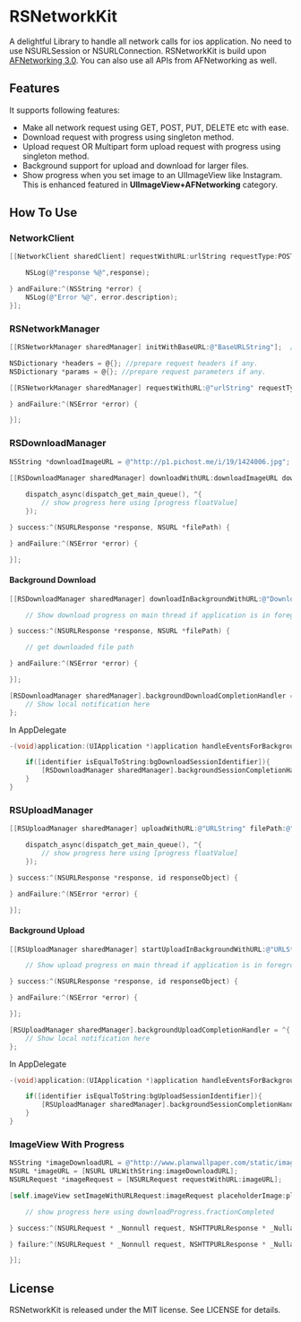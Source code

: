 # RSNetworkKit

A delightful Library to handle all network calls for ios application. No need to use NSURLSession or NSURLConnection.
RSNetworkKit is build upon [AFNetworking 3.0](https://github.com/AFNetworking/AFNetworking). You can also use all APIs from AFNetworking as well.

## Features

It supports following features:

- Make all network request using GET, POST, PUT, DELETE etc with ease.
- Download request with progress using singleton method.
- Upload request OR Multipart form upload request with progress using singleton method.
- Background support for upload and download for larger files.
- Show progress when you set image to an UIImageView like Instagram. This is enhanced featured in **UIImageView+AFNetworking** category.

## How To Use

### NetworkClient

```objective-c
[[NetworkClient sharedClient] requestWithURL:urlString requestType:POST withHeader:headers andParams:params successBlock:^(id response) {

    NSLog(@"response %@",response);

} andFailure:^(NSString *error) {
    NSLog(@"Error %@", error.description);
}];
```

### RSNetworkManager

```objective-c
[[RSNetworkManager sharedManager] initWithBaseURL:@"BaseURLString"];  // This should be only once.

NSDictionary *headers = @{}; //prepare request headers if any.
NSDictionary *params = @{}; //prepare request parameters if any.

[[RSNetworkManager sharedManager] requestWithURL:@"urlString" requestType:GET withHeaders:headers andParams:params successBlock:^(NSURLResponse *response, id responseObject) {

} andFailure:^(NSError *error) {

}];
```

### RSDownloadManager

```objective-c
NSString *downloadImageURL = @"http://p1.pichost.me/i/19/1424006.jpg";

[[RSDownloadManager sharedManager] downloadWithURL:downloadImageURL downloadProgress:^(NSNumber *progress) {
 
    dispatch_async(dispatch_get_main_queue(), ^{
        // show progress here using [progress floatValue]
    });

} success:^(NSURLResponse *response, NSURL *filePath) {

} andFailure:^(NSError *error) {

}];
```

#### Background Download
```objective-c
[[RSDownloadManager sharedManager] downloadInBackgroundWithURL:@"DownloadURL" downloadProgress:^(NSNumber *progress) {

    // Show download progress on main thread if application is in foreground.

} success:^(NSURLResponse *response, NSURL *filePath) {

    // get downloaded file path

} andFailure:^(NSError *error) {

}];

[RSDownloadManager sharedManager].backgroundDownloadCompletionHandler = ^{
    // Show local notification here
};
```
In AppDelegate
```objective-c
-(void)application:(UIApplication *)application handleEventsForBackgroundURLSession:(NSString *)identifier completionHandler:(void (^)())completionHandler {

    if([identifier isEqualToString:bgDownloadSessionIdentifier]){
        [RSDownloadManager sharedManager].backgroundSessionCompletionHandler = completionHandler;
    }
}
```

### RSUploadManager

```objective-c
[[RSUploadManager sharedManager] uploadWithURL:@"URLString" filePath:@"Upload file path" uploadProgress:^(NSNumber *progress) {

    dispatch_async(dispatch_get_main_queue(), ^{
        // show progress here using [progress floatValue]
    });

} success:^(NSURLResponse *response, id responseObject) {

} andFailure:^(NSError *error) {

}];
```

#### Background Upload

```objective-c
[[RSUploadManager sharedManager] startUploadInBackgroundWithURL:@"URLString" filePath:@"Upload file path" uploadProgress:^(NSNumber *progress) {

    // Show upload progress on main thread if application is in foreground.

} success:^(NSURLResponse *response, id responseObject) {

} andFailure:^(NSError *error) {

}];

[RSUploadManager sharedManager].backgroundUploadCompletionHandler = ^{
    // Show local notification here
};
```
In AppDelegate
```objective-c
-(void)application:(UIApplication *)application handleEventsForBackgroundURLSession:(NSString *)identifier completionHandler:(void (^)())completionHandler {

    if([identifier isEqualToString:bgUploadSessionIdentifier]){
        [RSUploadManager sharedManager].backgroundSessionCompletionHandler = completionHandler;
    }
}
```

### ImageView With Progress

```objective-c
NSString *imageDownloadURL = @"http://www.planwallpaper.com/static/images/acede69a00dd92ffd13e1322d0e15d4b_large-hdwallpapers2016com.jpeg";
NSURL *imageURL = [NSURL URLWithString:imageDownloadURL];
NSURLRequest *imageRequest = [NSURLRequest requestWithURL:imageURL];

[self.imageView setImageWithURLRequest:imageRequest placeholderImage:placeHolderImage progress:^(NSProgress * _Nonnull downloadProgress) {

    // show progress here using downloadProgress.fractionCompleted

} success:^(NSURLRequest * _Nonnull request, NSHTTPURLResponse * _Nullable response, UIImage * _Nonnull image) {

} failure:^(NSURLRequest * _Nonnull request, NSHTTPURLResponse * _Nullable response, NSError * _Nonnull error) {

}];
```

## License

RSNetworkKit is released under the MIT license. See LICENSE for details.
